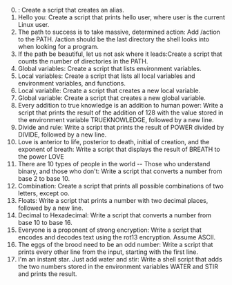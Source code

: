 0. <o> : Create a script that creates an alias.
1. Hello you: Create a script that prints hello user, where user is the current Linux user.
2. The path to success is to take massive, determined action: Add /action to the PATH. /action should be the last directory the shell looks into when looking for a program.
3. If the path be beautiful, let us not ask where it leads:Create a script that counts the number of directories in the PATH.
4. Global variables: Create a script that lists environment variables.
5. Local variables: Create a script that lists all local variables and environment variables, and functions.
6. Local variablle: Create a script that creates a new local variable.
7. Global variable: Create a script that creates a new global variable.
8. Every addition to true knowledge is an addition to human power: Write a script that prints the result of the addition of 128 with the value stored in the environment variable TRUEKNOWLEDGE, followed by a new line.
9. Divide and rule: Write a script that prints the result of POWER divided by DIVIDE, followed by a new line.
10. Love is anterior to life, posterior to death, initial of creation, and the exponent of breath: Write a script that displays the result of BREATH to the power LOVE
11. There are 10 types of people in the world -- Those who understand binary, and those who don't: Write a script that converts a number from base 2 to base 10.
12. Combination: Create a script that prints all possible combinations of two letters, except oo.
13. Floats: Write a script that prints a number with two decimal places, followed by a new line.
14. Decimal to Hexadecimal: Write a script that converts a number from base 10 to base 16.
15. Everyone is a proponent of strong encryption: Write a script that encodes and decodes text using the rot13 encryption. Assume ASCII.
16. The eggs of the brood need to be an odd number: Write a script that prints every other line from the input, starting with the first line.
17. I'm an instant star. Just add water and stir: Write a shell script that adds the two numbers stored in the environment variables WATER and STIR and prints the result.
